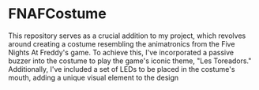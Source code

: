 # FNAFCostume

This repository serves as a crucial addition to my project, which revolves around creating a costume resembling the animatronics from the Five Nights At Freddy's game. To achieve this, I've incorporated a passive buzzer into the costume to play the game's iconic theme, "Les Toreadors." Additionally, I've included a set of LEDs to be placed in the costume's mouth, adding a unique visual element to the design
